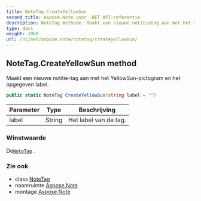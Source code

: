 ```yaml
---
title: NoteTag.CreateYellowSun
second_title: Aspose.Note voor .NET API-referentie
description: NoteTag methode. Maakt een nieuwe notitietag aan met het YellowSunpictogram en het opgegeven label.
type: docs
weight: 1060
url: /nl/net/aspose.note/notetag/createyellowsun/
---
```

## NoteTag.CreateYellowSun method

Maakt een nieuwe notitie-tag aan met het YellowSun-pictogram en het opgegeven label.

```csharp
public static NoteTag CreateYellowSun(string label = "")
```

| Parameter | Type | Beschrijving |
| --- | --- | --- |
| label | String | Het label van de tag. |

### Winstwaarde

De[`NoteTag`](../) .

### Zie ook

* class [NoteTag](../)
* naamruimte [Aspose.Note](../../notetag/)
* montage [Aspose.Note](../../../)


